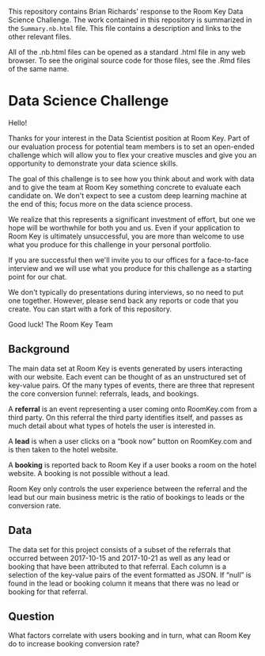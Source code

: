 This repository contains Brian Richards' response to the Room Key Data Science 
Challenge. The work contained in this repository is summarized in the 
`Summary.nb.html` file. This file contains a description and links to the 
other relevant files. 

All of the .nb.html files can be opened as a standard .html file in any web 
browser. To see the original source code for those files, see the .Rmd files 
of the same name. 

# Data Science Challenge

Hello!

Thanks for your interest in the Data Scientist position at Room Key. Part of our evaluation process for potential team members is to set an open-ended challenge which will allow you to flex your creative muscles and give you an opportunity to demonstrate your data science skills.

The goal of this challenge is to see how you think about and work with data and to give the team at Room Key something concrete to evaluate each candidate on. We don't expect to see a custom deep learning machine at the end of this; focus more on the data science process.

We realize that this represents a significant investment of effort, but one we hope will be worthwhile for both you and us. Even if your application to Room Key is ultimately unsuccessful, you are more than welcome to use what you produce for this challenge in your personal portfolio.

If you are successful then we'll invite you to our offices for a face-to-face interview and we will use what you produce for this challenge as a starting point for our chat.

We don't typically do presentations during interviews, so no need to put one together. However, please send back any reports or code that you create. You can start with a fork of this repository.

Good luck!
The Room Key Team

## Background
The main data set at Room Key is events generated by users interacting with our website. Each event can be thought of as an unstructured set of key-value pairs. Of the many types of events, there are three that represent the core conversion funnel: referrals, leads, and bookings.

A **referral** is an event representing a user coming onto RoomKey.com from a third party. On this referral the third party identifies itself, and passes as much detail about what types of hotels the user is interested in. 

A **lead** is when a user clicks on a “book now” button on RoomKey.com and is then taken to the hotel website.

A **booking** is reported back to Room Key if a user books a room on the hotel website. A booking is not possible without a lead.

Room Key only controls the user experience between the referral and the lead but our main business metric is the ratio of bookings to leads or the conversion rate.

## Data
The data set for this project consists of a subset of the referrals that occurred between 2017-10-15 and 2017-10-21 as well as any lead or booking that have been attributed to that referral. Each column is a selection of the key-value pairs of the event formatted as JSON. If “null” is found in the lead or booking column it means that there was no lead or booking for that referral.

## Question
What factors correlate with users booking and in turn, what can Room Key do to increase booking conversion rate?

